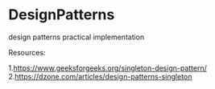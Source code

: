# DesignPatterns
design patterns practical implementation

Resources:

1.https://www.geeksforgeeks.org/singleton-design-pattern/
2.https://dzone.com/articles/design-patterns-singleton
